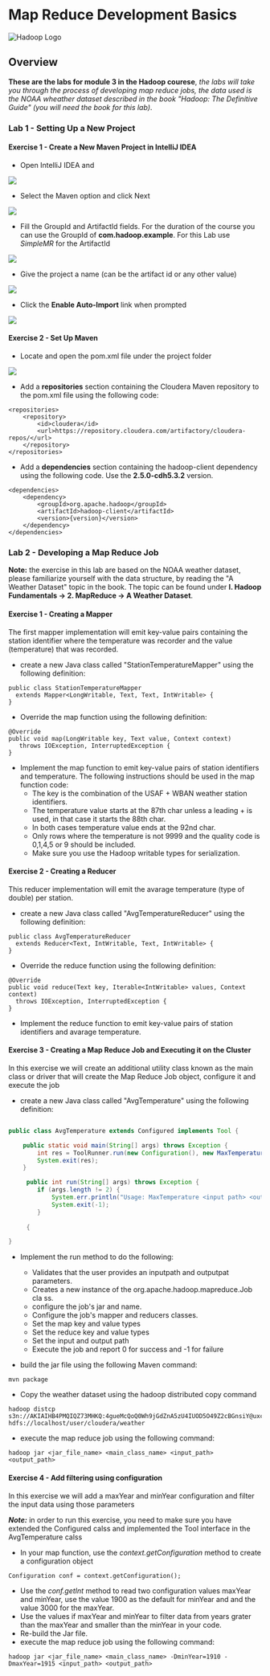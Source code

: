 # Map Reduce Development Basics

![Hadoop Logo](http://www.datameer.com/images/technology/hadoop-pic1.png)

## Overview

**These are the labs for module 3 in the Hadoop courese**,  *the labs will take you through the process of developing map reduce jobs, the data used is the NOAA wheather dataset described in the book "Hadoop: The Definitive Guide" (you will need the book for this lab)*.

### Lab 1 - Setting Up a New Project

#### Exercise 1 - Create a New Maven Project in IntelliJ IDEA  
	
- Open IntelliJ IDEA and

![](images/1.png)
 
- Select the Maven option and click Next

![](images/2.png)

- Fill the GroupId and ArtifactId fields. For the duration of the course you can use the GroupId of **com.hadoop.example**. For this Lab use *SimpleMR* for the ArtifactId

![](images/3.png)

- Give the project a name (can be the artifact id or any other value)

![](images/4.png)

- Click the **Enable Auto-Import** link when prompted

![](images/5.png)

#### Exercise 2 - Set Up Maven

- Locate and open the pom.xml file under the project folder

![](images/2_1.png)

- Add a **repositories** section containing the Cloudera Maven repository to the pom.xml file using the following code:

```
<repositories>
    <repository>
        <id>cloudera</id>
        <url>https://repository.cloudera.com/artifactory/cloudera-repos/</url>
    </repository>
</repositories>

```

- Add a **dependencies** section containing the hadoop-client dependency using the following code. Use the **2.5.0-cdh5.3.2** version.

```
<dependencies>
    <dependency>
        <groupId>org.apache.hadoop</groupId>
        <artifactId>hadoop-client</artifactId>
        <version>{version}</version>
    </dependency>
</dependencies>   
```

### Lab 2 - Developing a Map Reduce Job

**Note:** the exercise in this lab are based on the NOAA weather dataset, please familiarize yourself with the data structure, by reading the "A Weather Dataset" topic in the book. The topic can be found under **I. Hadoop Fundamentals -> 2. MapReduce -> A Weather Dataset**.

#### Exercise 1 - Creating a Mapper

The first mapper implementation will emit key-value pairs containing the station identifier where the temperature was recorder and the value (temperature) that was recorded.- create a new Java class called "StationTemperatureMapper" using the following definition:

```
public class StationTemperatureMapper
  extends Mapper<LongWritable, Text, Text, IntWritable> {
}
```

- Override the map function using the following definition:

```
@Override
public void map(LongWritable key, Text value, Context context)
   throws IOException, InterruptedException {
}
```

- Implement the map function to emit key-value pairs of station identifiers and temperature. The following instructions should be used in the map function code:  - The key is the combination of the USAF + WBAN weather station identifiers.  - The temperature value starts at the 87th char unless a leading + is used, in that case it starts the 88th char.  - In both cases temperature value ends at the 92nd char.  - Only rows where the temperature is not 9999 and the quality code is 0,1,4,5 or 9 should be included.  - Make sure you use the Hadoop writable types for serialization.

#### Exercise 2 - Creating a Reducer

This reducer implementation will emit the avarage temperature (type of double) per station.- create a new Java class called "AvgTemperatureReducer" using the following definition:

```
public class AvgTemperatureReducer
  extends Reducer<Text, IntWritable, Text, IntWritable> {
}
```

- Override the reduce function using the following definition:

```
@Override
public void reduce(Text key, Iterable<IntWritable> values, Context context)
  throws IOException, InterruptedException {
}
```

- Implement the reduce function to emit key-value pairs of station identifiers and avarage temperature. 

#### Exercise 3 - Creating a Map Reduce Job and Executing it on the Cluster

In this exercise we will create an additional utility class known as the main class or driver that will create the Map Reduce Job object, configure it and execute the job

- create a new Java class called "AvgTemperature" using the following definition:

```Java

public class AvgTemperature extends Configured implements Tool {

    public static void main(String[] args) throws Exception {
        int res = ToolRunner.run(new Configuration(), new MaxTemperature(), args);
        System.exit(res);
    }

     public int run(String[] args) throws Exception {
        if (args.length != 2) {
            System.err.println("Usage: MaxTemperature <input path> <output path>");
            System.exit(-1);
        }
     
     {

}
```
- Implement the run method to do the following:  - Validates that the user provides an inputpath and outputpat parameters.  - Creates a new instance of the org.apache.hadoop.mapreduce.Job cla	ss.  - configure the job's jar and name.  - Configure the job's mapper and reducers classes.  - Set the map key and value types  - Set the reduce key and value types
  - Set the input and output path  - Execute the job and report 0 for success and -1 for failure- build the jar file using the following Maven command:
```
mvn package```

- Copy the weather dataset using the hadoop distributed copy command
 
 ```
 hadoop distcp s3n://AKIAIHB4PMQIQZ73MHKQ:4gueMcQoQ0Wh9jGdZnA5zU4IUOD5O49Z2cBGnsiY@uxcpshadoop/weatherdatasetsmall/* hdfs://localhost/user/cloudera/weather

 ```- execute the map reduce job using the following command:
```
hadoop jar <jar_file_name> <main_class_name> <input_path> <output_path>```#### Exercise 4 - Add filtering using configuration
In this exercise we will add a maxYear and minYear configuration and filter the input data using those parameters ***Note:*** in order to run this exercise, you need to make sure you have extended the Configured calss and implemented the Tool interface in the AvgTemperature calss- In your map function, use the *context.getConfiguration* method to create a configuration object```
Configuration conf = context.getConfiguration();```
- Use the *conf.getInt* method to read two configuration values maxYear and minYear, use the value 1900 as the default for minYear and and the value 3000 for the maxYear.
- Use the values if maxYear and minYear to filter data from years grater than the maxYear and smaller than the minYear in your code.
- Re-build the Jar file.- execute the map reduce job using the following command:
```
hadoop jar <jar_file_name> <main_class_name> -DminYear=1910 -DmaxYear=1915 <input_path> <output_path>```